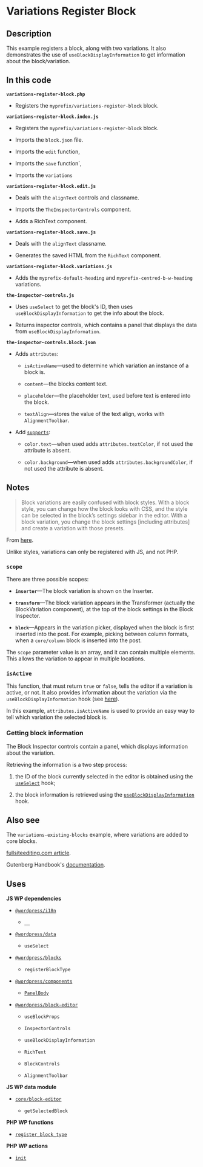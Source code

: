 # Variations Register Block

## Description

This example registers a block, along with two variations. It also demonstrates the use of `useBlockDisplayInformation` to get information about the block/variation.

## In this code

**`variations-register-block.php`**

- Registers the `myprefix/variations-register-block` block.

**`variations-register-block.index.js`**

- Registers the `myprefix/variations-register-block` block.

- Imports the `block.json` file.

- Imports the `edit` function,

- Imports the `save` function`,

- Imports the `variations`

**`variations-register-block.edit.js`**

- Deals with the `alignText` controls and classname.

- Imports the `TheInspectorControls` component.

- Adds a RichText component.

**`variations-register-block.save.js`**

- Deals with the `alignText` classname.

- Generates the saved HTML from the `RichText` component.

**`variations-register-block.variations.js`**

- Adds the `myprefix-default-heading` and `myprefix-centred-b-w-heading` variations.

**`the-inspector-controls.js`**

- Uses `useSelect` to get the block's ID, then uses `useBlockDisplayInformation` to get the info about the block.

- Returns inspector controls, which contains a panel that displays the data from `useBlockDisplayInformation`.

**`the-inspector-controls.block.json`**

- Adds `attributes`:

  - `isActiveName`—used to determine which variation an instance of a block is.

  - `content`—the blocks content text.

  - `placeholder`—the placeholder text, used before text is entered into the block.

  - `textAlign`—stores the value of the text align, works with `AlignmentToolbar`.

- Add [`supports`](https://developer.wordpress.org/block-editor/reference-guides/block-api/block-supports/):

  - `color.text`—when used adds `attributes.textColor`, if not used the attribute is absent.

  - `color.background`—when used adds `attributes.backgroundColor`, if not used the attribute is absent.

## Notes

> Block variations are easily confused with block styles. With a block style, you can change how the block looks with CSS, and the style can be selected in the block’s settings sidebar in the editor. With a block variation, you change the block settings [including attributes] and create a variation with those presets.

From [here](https://fullsiteediting.com/lessons/block-variations/).

Unlike styles, variations can only be registered with JS, and not PHP.

### `scope`

There are three possible scopes:

- **`inserter`**—The block variation is shown on the Inserter.

- **`transform`**—The block variation appears in the Transformer (actually the BlockVariation component), at the top of the block settings in the Block Inspector.

- **`block`**—Appears in the variation picker, displayed when the block is first inserted into the post. For example, picking between column formats, when a `core/column` block is inserted into the post.

The `scope` parameter value is an array, and it can contain multiple elements. This allows the variation to appear in multiple locations.

### `isActive`

This function, that must return `true` or `false`, tells the editor if a variation is active, or not. It also provides information about the variation via the `useBlockDisplayInformation` hook (see [here](https://developer.wordpress.org/block-editor/reference-guides/block-api/block-variations/)).

In this example, `attributes.isActiveName` is used to provide an easy way to tell which variation the selected block is.

### Getting block information

The Block Inspector controls contain a panel, which displays information about the variation.

Retrieving the information is a two step process:

1. the ID of the block currently selected in the editor is obtained using the [`useSelect`](https://developer.wordpress.org/block-editor/reference-guides/packages/packages-data/#useselect) hook;

2. the block information is retrieved using the [`useBlockDisplayInformation`](https://developer.wordpress.org/block-editor/reference-guides/packages/packages-block-editor/#useblockdisplayinformation) hook.

## Also see

The `variations-existing-blocks` example, where variations are added to core blocks.

[fullsiteediting.com article](`https://fullsiteediting.com/lessons/block-variations/`).

Gutenberg Handbook's [documentation](https://developer.wordpress.org/block-editor/reference-guides/block-api/block-variations/).

## Uses

**JS WP dependencies**

- [`@wordpress/i18n`](https://developer.wordpress.org/block-editor/reference-guides/packages/packages-i18n/)

  - `__`

- [`@wordpress/data`](https://developer.wordpress.org/block-editor/reference-guides/packages/packages-data/)

  - `useSelect`

- [`@wordpress/blocks`](https://developer.wordpress.org/block-editor/reference-guides/packages/packages-blocks/)

  - `registerBlockType`

- [`@wordpress/components`](https://developer.wordpress.org/block-editor/reference-guides/components/)

  - [`PanelBody`](https://developer.wordpress.org/block-editor/reference-guides/components/panel/)

- [`@wordpress/block-editor`](https://developer.wordpress.org/block-editor/reference-guides/packages/packages-block-editor/)

  - `useBlockProps`

  - `InspectorControls`

  - `useBlockDisplayInformation`

  - `RichText`

  - `BlockControls`

  - `AlignmentToolbar`

**JS WP data module**

- [`core/block-editor`](https://developer.wordpress.org/block-editor/reference-guides/data/data-core-block-editor/)

  - `getSelectedBlock`

**PHP WP functions**

- [`register_block_type`](https://developer.wordpress.org/reference/functions/register_block_type/)

**PHP WP actions**

- [`init`](https://developer.wordpress.org/reference/hooks/init/)

